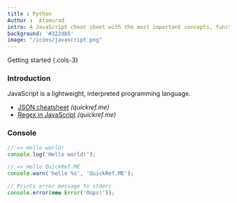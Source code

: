 ```yaml
---
title : Python
Author :  Atamurad
intro: A JavaScript cheat sheet with the most important concepts, functions, methods, and more. A complete quick reference for beginners.
background: '#322db5'
image: "/icons/javascript.png"
---
```


Getting started {.cols-3}


### Introduction
JavaScript is a lightweight, interpreted programming language.

- [JSON cheatsheet](/json) _(quickref.me)_
- [Regex in JavaScript](/regex#regex-in-javascript) _(quickref.me)_

### Console

```javascript
// => Hello world!
console.log('Hello world!');

// => Hello QuickRef.ME
console.warn('hello %s', 'QuickRef.ME');

// Prints error message to stderr
console.error(new Error('Oops!'));
```